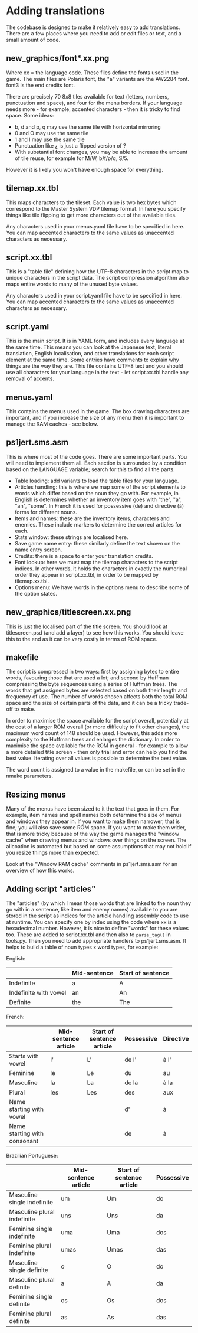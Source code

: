 Adding translations
===================

The codebase is designed to make it relatively easy to add translations. There are a few places where you need to add or edit files or text, and a small amount of code.

new_graphics/font*.xx.png
-------------------------

Where xx = the language code. These files define the fonts used in the game. The main files are Polaris font, the "a" variants are the AW2284 font. font3 is the end credits font.

There are precisely 70 8x8 tiles available for text (letters, numbers, punctuation and space), and four for the menu borders. If your language needs more - for example, accented characters - then it is tricky to find space. Some ideas:

- b, d and p, q may use the same tile with horizontal mirroring
- 0 and O may use the same tile
- 1 and l may use the same tile
- Punctuation like ¿ is just a flipped version of ?
- With substantial font changes, you may be able to increase the amount of tile reuse, for example for M/W, b/f/p/q, S/5.

However it is likely you won't have enough space for everything.

tilemap.xx.tbl
--------------

This maps characters to the tileset. Each value is two hex bytes which correspond to the Master System VDP tilemap format. In here you specify things like tile flipping to get more characters out of the available tiles.

Any characters used in your menus.yaml file have to be specified in here. You can map accented characters to the same values as unaccented characters as necessary.

script.xx.tbl
-------------

This is a "table file" defining how the UTF-8 characters in the script map to unique characters in the script data. The script compression algorithm also maps entire words to many of the unused byte values.

Any characters used in your script.yaml file have to be specified in here. You can map accented characters to the same values as unaccented characters as necessary.

script.yaml
-----------

This is the main script. It is in YAML form, and includes every language at the same time. This means you can look at the Japanese text, literal translation, English localisation, and other translations for each script element at the same time. Some entries have comments to explain why things are the way they are. This file contains UTF-8 text and you should use all characters for your language in the text - let script.xx.tbl handle any removal of accents.

menus.yaml
----------

This contains the menus used in the game. The box drawing characters are important, and if you increase the size of any menu then it is important to manage the RAM caches - see below.

ps1jert.sms.asm
---------------

This is where most of the code goes. There are some important parts. You will need to implement them all. Each section is surrounded by a condition based on the LANGUAGE variable; search for this to find all the parts.

- Table loading: add variants to load the table files for your language.
- Articles handling: this is where we map some of the script elements to words which differ based on the noun they go with. For example, in English is determines whether an inventory item goes with "the", "a", "an", "some". In French it is used for possessive (de) and directive (à) forms for different nouns.
- Items and names: these are the inventory items, characters and enemies. These include markers to determine the correct articles for each.
- Stats window: these strings are localised here.
- Save game name entry: these similarly define the text shown on the name entry screen.
- Credits: there is a space to enter your translation credits.
- Font lookup: here we must map the tilemap characters to the script indices. In other words, it holds the characters in exactly the numerical order they appear in script.xx.tbl, in order to be mapped by tilemap.xx.tbl.
- Options menu: We have words in the options menu to describe some of the option states.

new_graphics/titlescreen.xx.png
-------------------------------

This is just the localised part of the title screen. You should look at titlescreen.psd (and add a layer) to see how this works. You should leave this to the end as it can be very costly in terms of ROM space.

makefile
--------

The script is compressed in two ways: first by assigning bytes to entire words, favouring those that are used a lot; and second by Huffman compressing the byte sequences using a series of Huffman trees. The words that get assigned bytes are selected based on both their length and frequency of use. The number of words chosen affects both the total ROM space and the size of certain parts of the data, and it can be a tricky trade-off to make.

In order to maximise the space available for the script overall, potentially at the cost of a larger ROM overall (or more difficulty to fit other changes), the maximum word count of 148 should be used. However, this adds more complexity to the Huffman trees and enlarges the dictionary. In order to maximise the space available for the ROM in general - for example to allow a more detailed title screen - then only trial and error can help you find the best value. Iterating over all values is possible to determine the best value.

The word count is assigned to a value in the makefile, or can be set in the nmake parameters.

Resizing menus
--------------

Many of the menus have been sized to it the text that goes in them. For example, item names and spell names both determine the size of menus and windows they appear in. If you want to make them narrower, that is fine; you will also save some ROM space. If you want to make them wider, that is more tricky because of the way the game manages the "window cache" when drawing menus and windows over things on the screen. The allcoation is automated but based on some assumptions that may not hold if you resize things more than expected.

Look at the "Window RAM cache" comments in ps1jert.sms.asm for an overview of how this works.

Adding script "articles"
------------------------

The "articles" (by which I mean those words that are linked to the noun they go with in a sentence, like item and enemy names) available to you are stored in the script as indices for the article handling assembly code to use at runtime. You can specify one by index using the code <use article xx> where xx is a hexadecimal number. However, it is nice to define "words" for these values too. These are added to script.xx.tbl and then also to `parse_tag()` in tools.py. Then you need to add appropriate handlers to ps1jert.sms.asm. It helps to build a table of noun types x word types, for example:

English:

|                      |Mid-sentence|Start of sentence
|----------------------|------------|-----------------
|Indefinite            | a          | A
|Indefinite with vowel | an         | An
|Definite              | the        | The

French:

|                            |Mid-sentence article|Start of sentence article|Possessive|Directive
|----------------------------|--------------------|-------------------------|----------|---------
|Starts with vowel           | l'                 | L'                      | de l'    | à l'
|Feminine                    | le                 | Le                      | du       | au
|Masculine                   | la                 | La                      | de la    | à la
|Plural                      | les                | Les                     | des      | aux
|Name starting with vowel    |                    |                         | d'       | à
|Name starting with consonant|                    |                         | de       | à

Brazilian Portuguese:

|                            |Mid-sentence article|Start of sentence article|Possessive
|----------------------------|--------------------|-------------------------|----------
|Masculine single indefinite | um                 | Um                      | do
|Masculine plural indefinite | uns                | Uns                     | da
|Feminine single indefinite  | uma                | Uma                     | dos
|Feminine plural indefinite  | umas               | Umas                    | das
|Masculine single definite   | o                  | O                       | do
|Masculine plural definite   | a                  | A                       | da
|Feminine single definite    | os                 | Os                      | dos
|Feminine plural definite    | as                 | As                      | das


